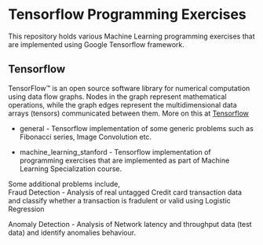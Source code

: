 # Tensorflow Programming Exercises
This repository holds various Machine Learning programming exercises that are implemented using Google Tensorflow framework.

## Tensorflow
TensorFlow™ is an open source software library for numerical computation using data flow graphs. Nodes in the graph represent mathematical operations, while the graph edges represent the multidimensional data arrays (tensors) communicated between them. More on this at [Tensorflow](https://www.tensorflow.org/)


* general - Tensorflow implementation of some generic problems such as Fibonacci series, Image Convolution etc.

* machine_learning_stanford - Tensorflow implementation of programming exercises that are implemented as part of Machine Learning Specialization course.

Some additional problems include,
<br>
Fraud Detection - Analysis of real untagged Credit card transaction data and classify whether a transaction is fradulent or valid using Logistic Regression

Anomaly Detection - Analysis of Network latency and throughput data (test data) and identify anomalies behaviour.
